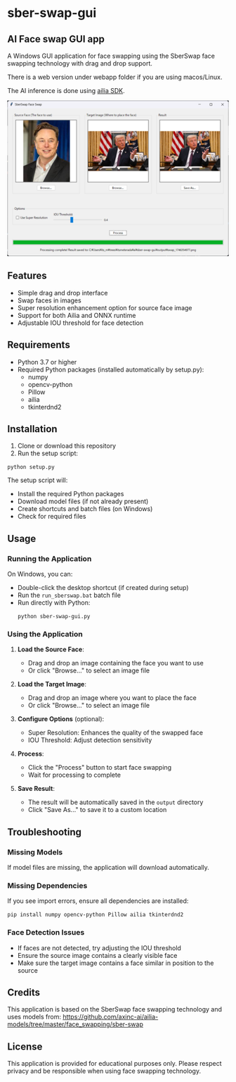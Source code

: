 # sber-swap-gui
## AI Face swap GUI app

A Windows GUI application for face swapping using the SberSwap face swapping technology with drag and drop support.

There is a web version under webapp folder if you are using macos/Linux.

The AI inference is done using [ailia SDK](https://github.com/axinc-ai/ailia-models).

![image](appwindow.png)

## Features

- Simple drag and drop interface
- Swap faces in images
- Super resolution enhancement option for source face image
- Support for both Ailia and ONNX runtime
- Adjustable IOU threshold for face detection

## Requirements

- Python 3.7 or higher
- Required Python packages (installed automatically by setup.py):
  - numpy
  - opencv-python
  - Pillow
  - ailia
  - tkinterdnd2

## Installation

1. Clone or download this repository
2. Run the setup script:

```
python setup.py
```

The setup script will:
- Install the required Python packages
- Download model files (if not already present)
- Create shortcuts and batch files (on Windows)
- Check for required files

## Usage

### Running the Application

On Windows, you can:
- Double-click the desktop shortcut (if created during setup)
- Run the `run_sberswap.bat` batch file
- Run directly with Python:
  ```
  python sber-swap-gui.py
  ```

### Using the Application

1. **Load the Source Face**:
   - Drag and drop an image containing the face you want to use
   - Or click "Browse..." to select an image file

2. **Load the Target Image**:
   - Drag and drop an image where you want to place the face
   - Or click "Browse..." to select an image file

3. **Configure Options** (optional):
   - Super Resolution: Enhances the quality of the swapped face
   - IOU Threshold: Adjust detection sensitivity

4. **Process**:
   - Click the "Process" button to start face swapping
   - Wait for processing to complete

5. **Save Result**:
   - The result will be automatically saved in the `output` directory
   - Click "Save As..." to save it to a custom location

## Troubleshooting

### Missing Models

If model files are missing, the application will download automatically.

### Missing Dependencies

If you see import errors, ensure all dependencies are installed:

```
pip install numpy opencv-python Pillow ailia tkinterdnd2
```

### Face Detection Issues

- If faces are not detected, try adjusting the IOU threshold
- Ensure the source image contains a clearly visible face
- Make sure the target image contains a face similar in position to the source

## Credits

This application is based on the SberSwap face swapping technology and uses models from:
https://github.com/axinc-ai/ailia-models/tree/master/face_swapping/sber-swap

## License

This application is provided for educational purposes only. Please respect privacy and be responsible when using face swapping technology.
